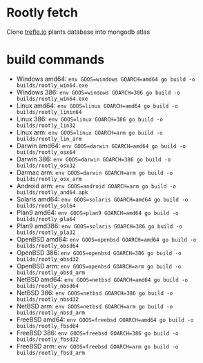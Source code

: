 # Rootly fetch

Clone [trefle.io](https://trefle.io/) plants database into mongodb atlas

# build commands

- Windows amd64: `env GOOS=windows GOARCH=amd64 go build -o builds/rootly_win64.exe`
- Windows 386: `env GOOS=windows GOARCH=386 go build -o builds/rootly_win64.exe`
- Linux amd64: `env GOOS=linux GOARCH=amd64 go build -o builds/rootly_linin64`
- Linux 386: `env GOOS=linux GOARCH=386 go build -o builds/rootly_lin32`
- Linux arm: `env GOOS=linux GOARCH=arm go build -o builds/rootly_lin_arm`
- Darwin amd64: `env GOOS=darwin GOARCH=amd64 go build -o builds/rootly_osx64`
- Darwin 386: `env GOOS=darwin GOARCH=386 go build -o builds/rootly_osx32`
- Darmac arm: `env GOOS=darwin GOARCH=arm go build -o builds/rootly_osx_arm`
- Android arm: `env GOOS=android GOARCH=arm go build -o builds/rootly_and64.apk`
- Solaris amd64: `env GOOS=solaris GOARCH=amd64 go build -o builds/rootly_sol64`
- Plan9 amd64: `env GOOS=plan9 GOARCH=amd64 go build -o builds/rootly_pla64`
- Plan9 amd386: `env GOOS=solaris GOARCH=386 go build -o builds/rootly_pla32`
- OpenBSD amd64: `env GOOS=openbsd GOARCH=amd64 go build -o builds/rootly_obsd64`
- OpenBSD 386: `env GOOS=openbsd GOARCH=386 go build -o builds/rootly_obsd32`
- OpenBSD arm: `env GOOS=openbsd GOARCH=arm go build -o builds/rootly_obsd_arm`
- NetBSD amd64: `env GOOS=netbsd GOARCH=amd64 go build -o builds/rootly_nbsd64`
- NetBSD 386: `env GOOS=netbsd GOARCH=386 go build -o builds/rootly_nbsd32`
- NetBSD arm: `env GOOS=netbsd GOARCH=arm go build -o builds/rootly_nbsd_arm`
- FreeBSD amd64: `env GOOS=freebsd GOARCH=amd64 go build -o builds/rootly_fbsd64`
- FreeBSD 386: `env GOOS=freebsd GOARCH=386 go build -o builds/rootly_fbsd32`
- FreeBSD arm: `env GOOS=freebsd GOARCH=arm go build -o builds/rootly_fbsd_arm`
